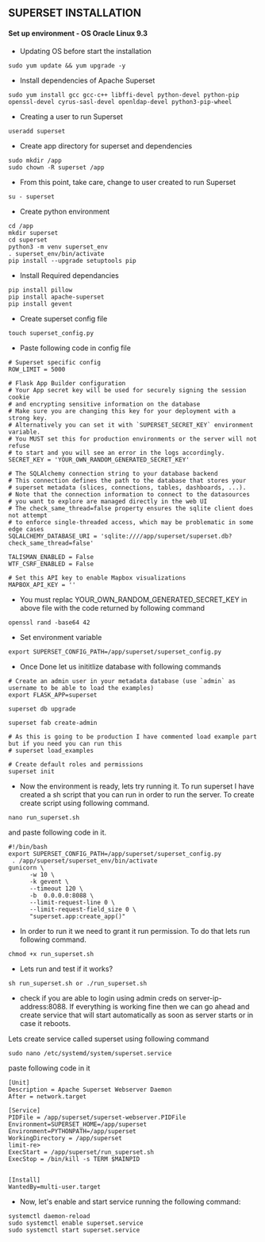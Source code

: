 ## SUPERSET INSTALLATION


#### Set up environment - OS Oracle Linux 9.3

* Updating OS before start the installation

```
sudo yum update && yum upgrade -y
```


* Install dependencies of Apache Superset

```
sudo yum install gcc gcc-c++ libffi-devel python-devel python-pip openssl-devel cyrus-sasl-devel openldap-devel python3-pip-wheel
``` 


* Creating a user to run Superset

```
useradd superset
```


* Create app directory for superset and dependencies 

```
sudo mkdir /app
sudo chown -R superset /app
```


* From this point, take care, change to user created to run Superset

```
su - superset
```


* Create python environment 

```
cd /app
mkdir superset
cd superset
python3 -m venv superset_env
. superset_env/bin/activate
pip install --upgrade setuptools pip
```


* Install Required dependancies

```
pip install pillow
pip install apache-superset
pip install gevent
```


* Create superset config file

```
touch superset_config.py
```


* Paste following code in config file

```
# Superset specific config
ROW_LIMIT = 5000

# Flask App Builder configuration
# Your App secret key will be used for securely signing the session cookie
# and encrypting sensitive information on the database
# Make sure you are changing this key for your deployment with a strong key.
# Alternatively you can set it with `SUPERSET_SECRET_KEY` environment variable.
# You MUST set this for production environments or the server will not refuse
# to start and you will see an error in the logs accordingly.
SECRET_KEY = 'YOUR_OWN_RANDOM_GENERATED_SECRET_KEY'

# The SQLAlchemy connection string to your database backend
# This connection defines the path to the database that stores your
# superset metadata (slices, connections, tables, dashboards, ...).
# Note that the connection information to connect to the datasources
# you want to explore are managed directly in the web UI
# The check_same_thread=false property ensures the sqlite client does not attempt
# to enforce single-threaded access, which may be problematic in some edge cases
SQLALCHEMY_DATABASE_URI = 'sqlite:////app/superset/superset.db?check_same_thread=false'

TALISMAN_ENABLED = False
WTF_CSRF_ENABLED = False

# Set this API key to enable Mapbox visualizations
MAPBOX_API_KEY = ''
```


* You must replac YOUR_OWN_RANDOM_GENERATED_SECRET_KEY in above file with the code returned by following command

```
openssl rand -base64 42
```


* Set environment variable 

```
export SUPERSET_CONFIG_PATH=/app/superset/superset_config.py
```


* Once Done let us inititlize database with following commands 

```
# Create an admin user in your metadata database (use `admin` as username to be able to load the examples)
export FLASK_APP=superset

superset db upgrade

superset fab create-admin

# As this is going to be production I have commented load example part but if you need you can run this
# superset load_examples

# Create default roles and permissions
superset init

```


* Now the environment is ready, lets try running it.
To run superset I have created a sh script that you can run in order to run the server. To create create script using following command.

```
nano run_superset.sh
```

and paste following code in it.

```
#!/bin/bash
export SUPERSET_CONFIG_PATH=/app/superset/superset_config.py
 . /app/superset/superset_env/bin/activate
gunicorn \
      -w 10 \
      -k gevent \
      --timeout 120 \
      -b  0.0.0.0:8088 \
      --limit-request-line 0 \
      --limit-request-field_size 0 \
      "superset.app:create_app()"
```

* In order to run it we need to grant it run permission. To do that lets run following command.
```
chmod +x run_superset.sh
```

 * Lets run and test if it works?

```
sh run_superset.sh or ./run_superset.sh
```

* check if you are able to login using admin creds on server-ip-address:8088. If everything is working fine then we can go ahead and create service that will start automatically as soon as server starts or in case it reboots.

Lets create service called superset using following command

```
sudo nano /etc/systemd/system/superset.service
```

paste following code in it 

```
[Unit]
Description = Apache Superset Webserver Daemon
After = network.target

[Service]
PIDFile = /app/superset/superset-webserver.PIDFile
Environment=SUPERSET_HOME=/app/superset
Environment=PYTHONPATH=/app/superset
WorkingDirectory = /app/superset
limit-re>
ExecStart = /app/superset/run_superset.sh
ExecStop = /bin/kill -s TERM $MAINPID


[Install]
WantedBy=multi-user.target

```

* Now, let's enable and start service running the following command:

```
systemctl daemon-reload
sudo systemctl enable superset.service
sudo systemctl start superset.service
```
